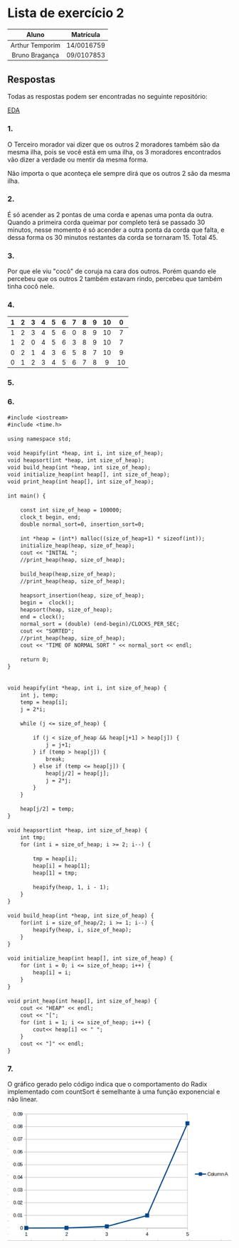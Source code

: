 # Lista de exercício 2

| Aluno | Matrícula |
|:-----:|:---------:|
| Arthur Temporim | 14/0016759 |
| Bruno Bragança | 09/0107853  |

## Respostas

Todas as respostas podem ser encontradas no seguinte repositório:

[EDA](https://github.com/arthurTemporim/EDA)

### 1.

O Terceiro morador vai dizer que os outros 2 moradores também são da mesma
ilha, pois se você está em uma ilha, os 3 moradores encontrados vão dizer
a verdade ou mentir da mesma forma.

Não importa o que aconteça ele sempre dirá que os outros 2 são da mesma ilha.

### 2.

É só acender as 2 pontas de uma corda e apenas uma ponta da outra.
Quando a primeira corda queimar por completo terá se passado 30 minutos,
nesse momento é só acender a outra ponta da corda que falta, e dessa
forma os 30 minutos restantes da corda se tornaram 15. Total 45.

### 3.

Por que ele viu "cocô" de coruja na cara dos outros. Porém quando ele percebeu
que os outros 2 também estavam rindo, percebeu que também tinha cocô nele.

### 4.

| 1 | 2 | 3 | 4 | 5 | 6 | 7 | 8 | 9 | 10 | 0  |
|:-:|:-:|:-:|:-:|:-:|:-:|:-:|:-:|:-:|:--:|:--:|
| 1 | 2 | 3 | 4 | 5 | 6 | 0 | 8 | 9 | 10 | 7  |
| 1 | 2 | 0 | 4 | 5 | 6 | 3 | 8 | 9 | 10 | 7  |
| 0 | 2 | 1 | 4 | 3 | 6 | 5 | 8 | 7 | 10 | 9  |
| 0 | 1 | 2 | 3 | 4 | 5 | 6 | 7 | 8 | 9  | 10 |

### 5.

### 6.

```
#include <iostream>
#include <time.h>    

using namespace std;

void heapify(int *heap, int i, int size_of_heap);
void heapsort(int *heap, int size_of_heap);
void build_heap(int *heap, int size_of_heap);
void initialize_heap(int heap[], int size_of_heap);
void print_heap(int heap[], int size_of_heap);

int main() {

	const int size_of_heap = 100000;
	clock_t begin, end;
	double normal_sort=0, insertion_sort=0;

	int *heap = (int*) malloc((size_of_heap+1) * sizeof(int));
	initialize_heap(heap, size_of_heap);
	cout << "INITAL ";
	//print_heap(heap, size_of_heap);

	build_heap(heap,size_of_heap);
	//print_heap(heap, size_of_heap);

	heapsort_insertion(heap, size_of_heap);
	begin =  clock();
	heapsort(heap, size_of_heap);
	end = clock();
	normal_sort = (double) (end-begin)/CLOCKS_PER_SEC;
	cout << "SORTED";
	//print_heap(heap, size_of_heap);
	cout << "TIME OF NORMAL SORT " << normal_sort << endl;

	return 0;
}


void heapify(int *heap, int i, int size_of_heap) {
	int j, temp;
	temp = heap[i];
	j = 2*i;

	while (j <= size_of_heap) {

		if (j < size_of_heap && heap[j+1] > heap[j]) {
			j = j+1;
		} if (temp > heap[j]) {
			break;
		} else if (temp <= heap[j]) {
			heap[j/2] = heap[j];
			j = 2*j;
		}
	}

	heap[j/2] = temp;
}

void heapsort(int *heap, int size_of_heap) {
	int tmp;
	for (int i = size_of_heap; i >= 2; i--) {

		tmp = heap[i];
		heap[i] = heap[1];
		heap[1] = tmp;

		heapify(heap, 1, i - 1);
	}
}

void build_heap(int *heap, int size_of_heap) {
	for(int i = size_of_heap/2; i >= 1; i--) {
		heapify(heap, i, size_of_heap);
	}
}

void initialize_heap(int heap[], int size_of_heap) {
	for (int i = 0; i <= size_of_heap; i++) {
		heap[i] = i;
	}
}

void print_heap(int heap[], int size_of_heap) {
	cout << "HEAP" << endl;
	cout << "[";
	for (int i = 1; i <= size_of_heap; i++) {
		cout<< heap[i] << " ";
	}
	cout << "]" << endl;
}
```

### 7.

O gráfico gerado pelo código indica que o comportamento do Radix implementado com countSort é semelhante à uma função exponencial e não linear.

![Grafico](ex7.png)

